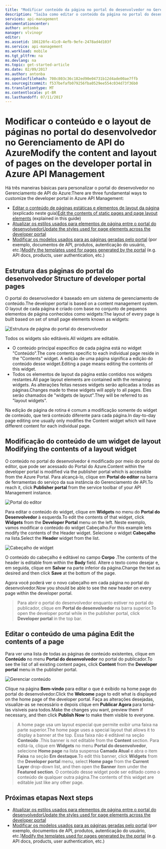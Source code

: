 ```yaml
---
title: "Modificar conteúdo da página no portal do desenvolvedor no Gerenciamento de API do Azure | Microsoft Docs"
description: "Saiba como editar o conteúdo da página no portal do desenvolvedor no Gerenciamento de API do Azure."
services: api-management
documentationcenter: 
author: antonba
manager: vlvinogr
editor: 
ms.assetid: 186128fe-41c0-4efb-9efe-2478ad4d103f
ms.service: api-management
ms.workload: mobile
ms.tgt_pltfrm: na
ms.devlang: na
ms.topic: get-started-article
ms.date: 02/09/2017
ms.author: antonba
ms.openlocfilehash: 708c803c36c182ed90e04731b12d4ade00ae7ffb
ms.sourcegitcommit: f537befafb079256fba0529ee554c034d73f36b0
ms.translationtype: MT
ms.contentlocale: pt-BR
ms.lasthandoff: 07/11/2017
---
```

# <a name="modify-the-content-and-layout-of-pages-on-the-developer-portal-in-azure-api-management"></a><span data-ttu-id="c7cf9-103">Modificar o conteúdo e o layout de páginas no portal do desenvolvedor no Gerenciamento de API do Azure</span><span class="sxs-lookup"><span data-stu-id="c7cf9-103">Modify the content and layout of pages on the developer portal in Azure API Management</span></span>
<span data-ttu-id="c7cf9-104">Há três maneiras básicas para personalizar o portal do desenvolvedor no Gerenciamento de API do Azure:</span><span class="sxs-lookup"><span data-stu-id="c7cf9-104">There are three fundamental ways to customize the developer portal in Azure API Management:</span></span>

* <span data-ttu-id="c7cf9-105">[Editar o conteúdo de páginas estáticas e elementos de layout da página][modify-content-layout] (explicado neste guia)</span><span class="sxs-lookup"><span data-stu-id="c7cf9-105">[Edit the contents of static pages and page layout elements][modify-content-layout] (explained in this guide)</span></span>
* <span data-ttu-id="c7cf9-106">[Atualizar os estilos usados para elementos de página entre o portal do desenvolvedor][customize-styles]</span><span class="sxs-lookup"><span data-stu-id="c7cf9-106">[Update the styles used for page elements across the developer portal][customize-styles]</span></span>
* <span data-ttu-id="c7cf9-107">[Modificar os modelos usados para as páginas geradas pelo portal][portal-templates] (por exemplo, documentos de API, produtos, autenticação do usuário, etc.)</span><span class="sxs-lookup"><span data-stu-id="c7cf9-107">[Modify the templates used for pages generated by the portal][portal-templates] (e.g. API docs, products, user authentication, etc.)</span></span>

## <span data-ttu-id="c7cf9-108"><a name="page-structure"> </a>Estrutura das páginas do portal do desenvolvedor</span><span class="sxs-lookup"><span data-stu-id="c7cf9-108"><a name="page-structure"> </a>Structure of developer portal pages</span></span>

<span data-ttu-id="c7cf9-109">O portal do desenvolvedor é baseado em um sistema de gerenciamento de conteúdo.</span><span class="sxs-lookup"><span data-stu-id="c7cf9-109">The developer portal is based on a content management system.</span></span> <span data-ttu-id="c7cf9-110">O layout de cada página é criado com base no conjunto de pequenos elementos de página conhecidos como widgets:</span><span class="sxs-lookup"><span data-stu-id="c7cf9-110">The layout of every page is built based on set of small page elements known as widgets:</span></span>

![Estrutura de página do portal do desenvolvedor][api-management-customization-widget-structure]

<span data-ttu-id="c7cf9-112">Todos os widgets são editáveis.</span><span class="sxs-lookup"><span data-stu-id="c7cf9-112">All widgets are editable.</span></span> 
* <span data-ttu-id="c7cf9-113">O conteúdo principal específico de cada página está no widget "Conteúdo".</span><span class="sxs-lookup"><span data-stu-id="c7cf9-113">The core contents specific to each individual page reside in the "Contents" widget.</span></span> <span data-ttu-id="c7cf9-114">A edição de uma página significa a edição do conteúdo desse widget.</span><span class="sxs-lookup"><span data-stu-id="c7cf9-114">Editing a page means editing the contents of this widget.</span></span>
* <span data-ttu-id="c7cf9-115">Todos os elementos de layout da página estão contidos nos widgets restantes.</span><span class="sxs-lookup"><span data-stu-id="c7cf9-115">All page layout elements are contained with the remaining widgets.</span></span> <span data-ttu-id="c7cf9-116">As alterações feitas nesses widgets serão aplicadas a todas as páginas.</span><span class="sxs-lookup"><span data-stu-id="c7cf9-116">Changes made to these widgets will apply to all pages.</span></span> <span data-ttu-id="c7cf9-117">Eles serão chamados de "widgets de layout".</span><span class="sxs-lookup"><span data-stu-id="c7cf9-117">They will be referred to as "layout widgets".</span></span>

<span data-ttu-id="c7cf9-118">Na edição de página de rotina é comum a modificação somente do widget de conteúdo, que terá conteúdo diferente para cada página.</span><span class="sxs-lookup"><span data-stu-id="c7cf9-118">In day-to-day page editing one usually only modifies the Content widget which will have different content for each individual page.</span></span>

## <span data-ttu-id="c7cf9-119"><a name="modify-layout-widget"> </a>Modificação do conteúdo de um widget de layout</span><span class="sxs-lookup"><span data-stu-id="c7cf9-119"><a name="modify-layout-widget"> </a>Modifying the contents of a layout widget</span></span>

<span data-ttu-id="c7cf9-120">O conteúdo no portal do desenvolvedor é modificado por meio do portal do editor, que pode ser acessado do Portal do Azure.</span><span class="sxs-lookup"><span data-stu-id="c7cf9-120">Content within the developer portal is modified via the publisher portal which is accessible from the Azure Portal.</span></span> <span data-ttu-id="c7cf9-121">Para alcançá-lo, clique em **Portal do editor** na barra de ferramentas do serviço da sua instância do Gerenciamento de API.</span><span class="sxs-lookup"><span data-stu-id="c7cf9-121">To reach it, click **Publisher portal** from the service toolbar of your API Management instance.</span></span>

![Portal do editor][api-management-management-console]

<span data-ttu-id="c7cf9-123">Para editar o conteúdo do widget, clique em **Widgets** no menu do **Portal do Desenvolvedor** à esquerda.</span><span class="sxs-lookup"><span data-stu-id="c7cf9-123">To edit the contents of that widget, click **Widgets** from the **Developer Portal** menu on the left.</span></span> <span data-ttu-id="c7cf9-124">Neste exemplo, vamos modificar o conteúdo do widget Cabeçalho.</span><span class="sxs-lookup"><span data-stu-id="c7cf9-124">For this example lets modify the contents of the Header widget.</span></span> <span data-ttu-id="c7cf9-125">Selecione o widget **Cabeçalho** na lista.</span><span class="sxs-lookup"><span data-stu-id="c7cf9-125">Select the **Header** widget from the list.</span></span>

![Cabeçalho de widget][api-management-widgets-header]

<span data-ttu-id="c7cf9-127">O conteúdo do cabeçalho é editável no campo **Corpo** .</span><span class="sxs-lookup"><span data-stu-id="c7cf9-127">The contents of the header is editable from within the **Body** field.</span></span> <span data-ttu-id="c7cf9-128">Altere o texto como desejar e, em seguida, clique em **Salvar** na parte inferior da página.</span><span class="sxs-lookup"><span data-stu-id="c7cf9-128">Change the text as desired and then click **Save** at the bottom of the page.</span></span>

<span data-ttu-id="c7cf9-129">Agora você poderá ver o novo cabeçalho em cada página no portal do desenvolvedor.</span><span class="sxs-lookup"><span data-stu-id="c7cf9-129">Now you should be able to see the new header on every page within the developer portal.</span></span>

> <span data-ttu-id="c7cf9-130">Para abrir o portal do desenvolvedor enquanto estiver no portal do publicador, clique em **Portal do desenvolvedor** na barra superior.</span><span class="sxs-lookup"><span data-stu-id="c7cf9-130">To open the developer portal while in the publisher portal, click **Developer portal** in the top bar.</span></span>
> 
> 

## <span data-ttu-id="c7cf9-131"><a name="edit-page-contents"> </a>Editar o conteúdo de uma página</span><span class="sxs-lookup"><span data-stu-id="c7cf9-131"><a name="edit-page-contents"> </a>Edit the contents of a page</span></span>

<span data-ttu-id="c7cf9-132">Para ver uma lista de todas as páginas de conteúdo existentes, clique em **Conteúdo** no menu **Portal do desenvolvedor** no portal do publicador.</span><span class="sxs-lookup"><span data-stu-id="c7cf9-132">To see the list of all existing content pages, click **Content** from the **Developer portal** menu in the publisher portal.</span></span>

![Gerenciar conteúdo][api-management-customization-manage-content]

<span data-ttu-id="c7cf9-134">Clique na página **Bem-vindo** para editar o que é exibido na home page do portal do desenvolvedor.</span><span class="sxs-lookup"><span data-stu-id="c7cf9-134">Click the **Welcome** page to edit what is displayed on the home page of the developer portal.</span></span> <span data-ttu-id="c7cf9-135">Faça as alterações desejadas, visualize-as se necessário e depois clique em **Publicar Agora** para torná-las visíveis para todos.</span><span class="sxs-lookup"><span data-stu-id="c7cf9-135">Make the changes you want, preview them if necessary, and then click **Publish Now** to make them visible to everyone.</span></span>

> <span data-ttu-id="c7cf9-136">A home page usa um layout especial que permite exibir uma faixa na parte superior.</span><span class="sxs-lookup"><span data-stu-id="c7cf9-136">The home page uses a special layout that allows it to display a banner at the top.</span></span> <span data-ttu-id="c7cf9-137">Essa faixa não é editável na seção **Conteúdo** .</span><span class="sxs-lookup"><span data-stu-id="c7cf9-137">This banner is not editable from the **Content** section.</span></span> <span data-ttu-id="c7cf9-138">Para editá-la, clique em **Widgets** no menu **Portal do desenvolvedor**, selecione **Home page** na lista suspensa **Camada Atual** e abra o item **Faixa** na seção **Em destaque**.</span><span class="sxs-lookup"><span data-stu-id="c7cf9-138">To edit this banner, click **Widgets** from the **Developer portal** menu, select **Home page** from the **Current Layer** drop-down list, and then open the **Banner** item under the **Featured section**.</span></span> <span data-ttu-id="c7cf9-139">O conteúdo desse widget pode ser editado como o conteúdo de qualquer outra página.</span><span class="sxs-lookup"><span data-stu-id="c7cf9-139">The contents of this widget are editable just like any other page.</span></span>
> 
> 

## <span data-ttu-id="c7cf9-140"><a name="next-steps"> </a>Próximas etapas</span><span class="sxs-lookup"><span data-stu-id="c7cf9-140"><a name="next-steps"> </a>Next steps</span></span>
* <span data-ttu-id="c7cf9-141">[Atualizar os estilos usados para elementos de página entre o portal do desenvolvedor][customize-styles]</span><span class="sxs-lookup"><span data-stu-id="c7cf9-141">[Update the styles used for page elements across the developer portal][customize-styles]</span></span>
* <span data-ttu-id="c7cf9-142">[Modificar os modelos usados para as páginas geradas pelo portal][portal-templates] (por exemplo, documentos de API, produtos, autenticação do usuário, etc.)</span><span class="sxs-lookup"><span data-stu-id="c7cf9-142">[Modify the templates used for pages generated by the portal][portal-templates] (e.g. API docs, products, user authentication, etc.)</span></span>

[Structure of developer portal pages]: #page-structure
[Modifying the contents of a layout widget]: #modify-layout-widget
[Edit the contents of a page]: #edit-page-contents
[Next steps]: #next-steps

[modify-content-layout]: api-management-modify-content-layout.md
[customize-styles]: api-management-customize-styles.md
[portal-templates]: api-management-developer-portal-templates.md

[api-management-customization-widget-structure]: ./media/api-management-modify-content-layout/portal-widget-structure.png
[api-management-management-console]: ./media/api-management-modify-content-layout/api-management-management-console.png
[api-management-widgets-header]: ./media/api-management-modify-content-layout/api-management-widgets-header.png
[api-management-customization-manage-content]: ./media/api-management-modify-content-layout/api-management-customization-manage-content.png
